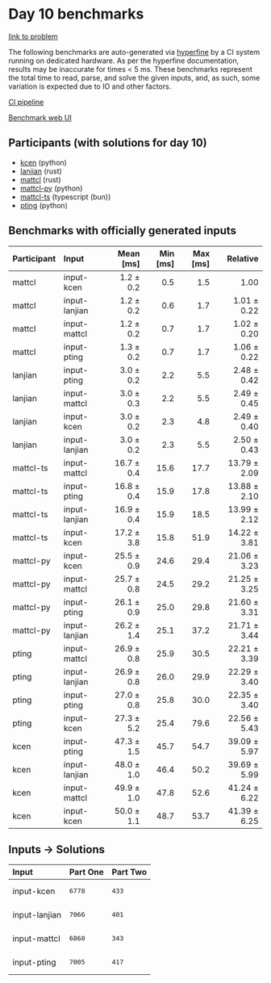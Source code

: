 # Day 10 benchmarks

[link to problem](https://adventofcode.com/2023/day/10)

The following benchmarks are auto-generated via
[hyperfine](https://github.com/sharkdp/hyperfine) by a CI system running on
dedicated hardware. As per the hyperfine documentation, results may be
inaccurate for times < 5 ms. These benchmarks represent the total time to read,
parse, and solve the given inputs, and, as such, some variation is expected due
to IO and other factors.

[CI pipeline](http://ci.papercode.net:8080/teams/main/pipelines/aoc2023)

[Benchmark web UI](https://aoc.ancalagon.black)


## Participants (with solutions for day 10)

- [kcen](https://github.com/kcen/aoc2023) (python)
- [lanjian](https://github.com/lanjian/aoc-2023) (rust)
- [mattcl](https://github.com/mattcl/aoc2023) (rust)
- [mattcl-py](https://github.com/mattcl/aoc2023-py) (python)
- [mattcl-ts](https://github.com/mattcl/aoc2023-js) (typescript (bun))
- [pting](https://github.com/pting/aoc2023) (python)


## Benchmarks with officially generated inputs

| Participant | Input | Mean [ms] | Min [ms] | Max [ms] | Relative |
|:---|:---|---:|---:|---:|---:|
| mattcl | input-kcen | 1.2 ± 0.2 | 0.5 | 1.5 | 1.00 |
| mattcl | input-lanjian | 1.2 ± 0.2 | 0.6 | 1.7 | 1.01 ± 0.22 |
| mattcl | input-mattcl | 1.2 ± 0.2 | 0.7 | 1.7 | 1.02 ± 0.20 |
| mattcl | input-pting | 1.3 ± 0.2 | 0.7 | 1.7 | 1.06 ± 0.22 |
| lanjian | input-pting | 3.0 ± 0.2 | 2.2 | 5.5 | 2.48 ± 0.42 |
| lanjian | input-mattcl | 3.0 ± 0.3 | 2.2 | 5.5 | 2.49 ± 0.45 |
| lanjian | input-kcen | 3.0 ± 0.2 | 2.3 | 4.8 | 2.49 ± 0.40 |
| lanjian | input-lanjian | 3.0 ± 0.2 | 2.3 | 5.5 | 2.50 ± 0.43 |
| mattcl-ts | input-mattcl | 16.7 ± 0.4 | 15.6 | 17.7 | 13.79 ± 2.09 |
| mattcl-ts | input-pting | 16.8 ± 0.4 | 15.9 | 17.8 | 13.88 ± 2.10 |
| mattcl-ts | input-lanjian | 16.9 ± 0.4 | 15.9 | 18.5 | 13.99 ± 2.12 |
| mattcl-ts | input-kcen | 17.2 ± 3.8 | 15.8 | 51.9 | 14.22 ± 3.81 |
| mattcl-py | input-kcen | 25.5 ± 0.9 | 24.6 | 29.4 | 21.06 ± 3.23 |
| mattcl-py | input-mattcl | 25.7 ± 0.8 | 24.5 | 29.2 | 21.25 ± 3.25 |
| mattcl-py | input-pting | 26.1 ± 0.9 | 25.0 | 29.8 | 21.60 ± 3.31 |
| mattcl-py | input-lanjian | 26.2 ± 1.4 | 25.1 | 37.2 | 21.71 ± 3.44 |
| pting | input-mattcl | 26.9 ± 0.8 | 25.9 | 30.5 | 22.21 ± 3.39 |
| pting | input-lanjian | 26.9 ± 0.8 | 26.0 | 29.9 | 22.29 ± 3.40 |
| pting | input-pting | 27.0 ± 0.8 | 25.8 | 30.0 | 22.35 ± 3.40 |
| pting | input-kcen | 27.3 ± 5.2 | 25.4 | 79.6 | 22.56 ± 5.43 |
| kcen | input-pting | 47.3 ± 1.5 | 45.7 | 54.7 | 39.09 ± 5.97 |
| kcen | input-lanjian | 48.0 ± 1.0 | 46.4 | 50.2 | 39.69 ± 5.99 |
| kcen | input-mattcl | 49.9 ± 1.0 | 47.8 | 52.6 | 41.24 ± 6.22 |
| kcen | input-kcen | 50.0 ± 1.1 | 48.7 | 53.7 | 41.39 ± 6.25 |


## Inputs -> Solutions

| Input | Part One | Part Two |
|:---|:---|:---|
|input-kcen|<pre>6778</pre>|<pre>433</pre>|
|input-lanjian|<pre>7066</pre>|<pre>401</pre>|
|input-mattcl|<pre>6860</pre>|<pre>343</pre>|
|input-pting|<pre>7005</pre>|<pre>417</pre>|